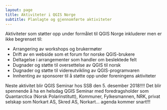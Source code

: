 ```yaml
---
layout: page
title: Aktiviteter i QGIS Norge
subtitle: Planlagte og gjennomførte aktiviteter
---
```


Aktiviteter som støtter opp under formålet til QGIS Norge inkluderer men er ikke begrenset til:

- Arrangering av workshops og brukermøter
- Drift av en webside som et forum for norske QGIS-brukere
- Deltagelse i arrangementer som handler om beslektede felt
- Dugnader og støtte til oversettelse av QGIS til norsk
- Dugnader og støtte til videreutvikling av QGIS-programvaren
- Innhenting av sponsorer til å støtte opp under foreningens aktiviteter

Neste aktivitet blir QGIS Seminar hos SSB den 5. desember 2018!!!!
Det blir spennende å ha en helsdag QGIS Seminar med foredragsholder som Quantarctica (Norsk Polarinstitutt), Kommuner, Fylkesmannen, NRK, privat selskap som Norkart AS, Skred AS, Norkart... agenda kommer snart!!!
